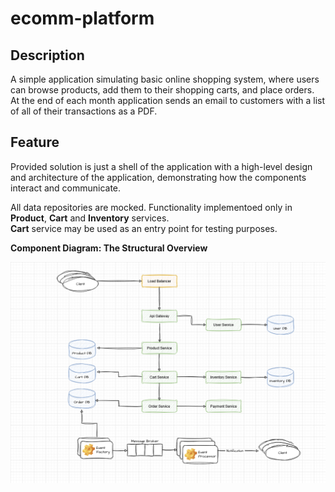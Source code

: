 # ecomm-platform

## Description
A simple application simulating basic online shopping system, where users can browse products, add them to their shopping carts, and place orders. At the end of each month application sends an email to 
customers with a list of all of their transactions as a PDF.

## Feature
Provided solution is just a shell of the application with a high-level design and architecture of the application, demonstrating how the components interact and communicate.

All data repositories are mocked. Functionality implementoed only in **Product**, **Cart** and **Inventory** services.\
**Cart** service may be used as an entry point for testing purposes.

**Component Diagram: The Structural Overview**

<img src="docs/architecture.png" alt="diagram"/>
